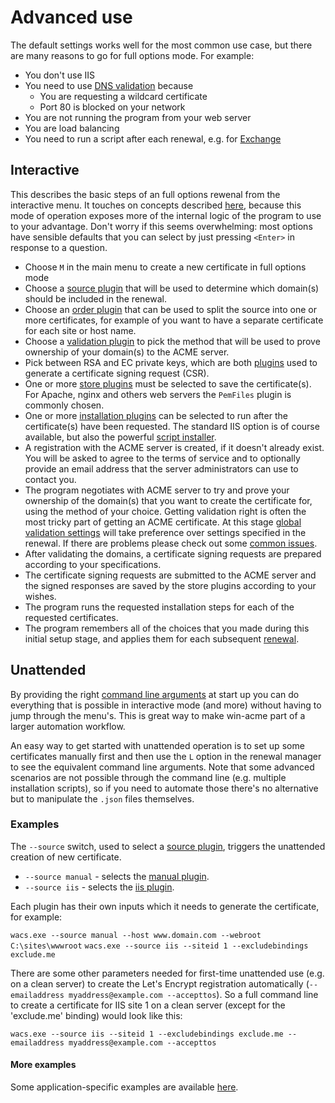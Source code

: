 ---
---
# Advanced use
The default settings works well for the most common use case, but there are many 
reasons to go for full options mode. For example:
- You don't use IIS
- You need to use [DNS validation](/reference/plugins/validation/dns) because
	- You are requesting a wildcard certificate
	- Port 80 is blocked on your network
- You are not running the program from your web server
- You are load balancing
- You need to run a script after each renewal, e.g. for [Exchange](/manual/advanced-use/examples/exchange)

## Interactive
This describes the basic steps of an full options rewenal from the interactive menu. It touches 
on concepts described [here](/reference/plugins/), because this mode of operation 
exposes more of the internal logic of the program to use to your advantage. Don't worry if
this seems overwhelming: most options have sensible defaults that you can select by just 
pressing `<Enter>` in response to a question.

- Choose `M` in the main menu to create a new certificate in full options mode
- Choose a [source plugin](/reference/plugins/source/) that will be used 
  to determine which domain(s) should be included in the renewal.
- Choose an [order plugin](/reference/plugins/order/) that can be used to split the source
  into one or more certificates, for example of you want to have a separate certificate for
  each site or host name.
- Choose a [validation plugin](/reference/plugins/validation/) to pick the
  method that will be used to prove ownership of your domain(s) to the ACME server.
- Pick between RSA and EC private keys, which are both [plugins](/reference/plugins/csr/) 
  used to generate a certificate signing request (CSR). 
- One or more [store plugins](/reference/plugins/store/) must be selected to save
  the certificate(s). For Apache, nginx and others web servers the `PemFiles` plugin is commonly 
  chosen.
- One or more [installation plugins](/reference/plugins/installation/) can be selected 
  to run after the certificate(s) have been requested. The standard IIS option is of course 
  available, but also the powerful [script installer](/reference/plugins/installation/script).
- A registration with the ACME server is created, if it doesn't already exist. You will be 
  asked to agree to the terms of service and to optionally provide an email address that the server 
  administrators can use to contact you.
- The program negotiates with ACME server to try and prove your ownership of the domain(s) that you want to 
  create the certificate for, using the method of your choice. Getting validation right is often the most tricky 
  part of getting an ACME certificate. At this stage [global validation settings](/manual/advanced-use/global-validation) 
  will take preference over settings specified in the renewal. If there are problems please check out some 
  [common issues](/manual/validation-problems).
- After validating the domains, a certificate signing requests are prepared according to 
  your specifications.
- The certificate signing requests are submitted to the ACME server and the signed responses are saved 
  by the store plugins according to your wishes.
- The program runs the requested installation steps for each of the requested certificates.
- The program remembers all of the choices that you made during this initial setup stage, and applies them 
for each subsequent [renewal](/manual/automatic-renewal).

## Unattended
By providing the right [command line arguments](/reference/cli) at start up you can do 
everything that is possible in interactive mode (and more) without having to jump through the menu's.
This is great way to make win-acme part of a larger automation workflow.

An easy way to get started with unattended operation is to set up some certificates manually first and then 
use the `L` option in the renewal manager to see the equivalent command line arguments. Note that some 
advanced scenarios are not possible through the command line (e.g. multiple installation scripts), so if you
need to automate those there's no alternative but to manipulate the `.json` files themselves.

### Examples
The `--source` switch, used to select a [source plugin](/reference/plugins/source/), 
triggers the unattended creation of new certificate.

- `--source manual` - selects the [manual plugin](/reference/plugins/source/manual).
- `--source iis` - selects the [iis plugin](/reference/plugins/source/iis).

Each plugin has their own inputs which it needs to generate the certificate, for example:

```wacs.exe --source manual --host www.domain.com --webroot C:\sites\wwwroot```
```wacs.exe --source iis --siteid 1 --excludebindings exclude.me```

There are some other parameters needed for first-time unattended use (e.g. on a clean server) 
to create the Let's Encrypt registration automatically (```--emailaddress myaddress@example.com --accepttos```). 
So a full command line to create a certificate for IIS site 1 on a clean server (except for 
the 'exclude.me' binding) would look like this:

```wacs.exe --source iis --siteid 1 --excludebindings exclude.me --emailaddress myaddress@example.com --accepttos```

#### More examples
Some application-specific examples are available [here](/manual/advanced-use/examples).
